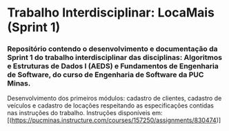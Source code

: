# Trabalho Interdisciplinar: LocaMais (Sprint 1)

### Repositório contendo o desenvolvimento e documentação da Sprint 1 do trabalho interdisciplinar das disciplinas: Algoritmos e Estruturas de Dados I (AEDS) e Fundamentos de Engenharia de Software, do curso de Engenharia de Software da PUC Minas.
 
Desenvolvimento dos primeiros módulos: cadastro de clientes, cadastro de veículos e cadastro de locações respeitando as especificações contidas nas instruções do trabalho.
Instruções disponíveis em: [(https://pucminas.instructure.com/courses/157250/assignments/830474)]
